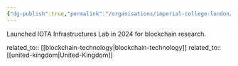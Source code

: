 ```yaml
---
{"dg-publish":true,"permalink":"/organisations/imperial-college-london/","title":"Imperial College London"}
---
```



Launched IOTA Infrastructures Lab in 2024 for blockchain research.

related_to:: [[blockchain-technology\|blockchain-technology]]
related_to:: [[united-kingdom\|United-Kingdom]]
